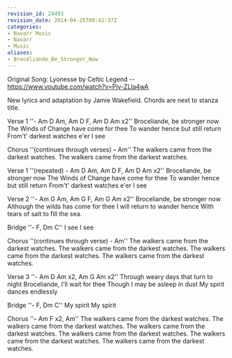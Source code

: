 ```yaml
---
revision_id: 24493
revision_date: 2014-04-25T09:42:37Z
categories:
- Navarr Music
- Navarr
- Music
aliases:
- Brocéliande_Be_Stronger_Now
---
```


Original Song: Lyonesse by Celtic Legend -- https://www.youtube.com/watch?v=Piv-ZLla4wA

New lyrics and adaptation by Jamie Wakefield.  Chords are next to stanza title.


Verse 1  ''- Am D Am, Am D F, Am D Am x2''
Broceliande, be stronger now
The Winds of Change have come for thee
To wander hence but still return
From't' darkest watches e'er I see

Chorus ''(continues through verses) – Am''
The walkers came from the darkest watches. The walkers came from the darkest watches.

Verse 1 ''(repeated) - Am D Am, Am D F, Am D Am x2''
Broceliande, be stronger now
The Winds of Change have come for thee
To wander hence but still return
From't' darkest watches e'er I see

Verse 2  ''- Am G Am, Am G F, Am G Am x2''
Broceliande, be stronger now
Although the wilds has come for thee
I will return to wander hence
With tears of salt to fill the sea.

Bridge  ''- F, Dm C''
I see
I see

Chorus ''(continues through verse) - Am''
The walkers came from the darkest watches. The walkers came from the darkest watches. 
The walkers came from the darkest watches. The walkers came from the darkest watches.

Verse 3 ''-  Am D Am x2, Am G Am x2''
Through weary days that turn to night
Broceliande, I'll wait for thee
Though I may be asleep in dust
My spirit dances endlessly

Bridge  ''- F, Dm C''
My spirit
My spirit

Chorus ''– Am F x2, Am''
The walkers came from the darkest watches. The walkers came from the darkest watches.
The walkers came from the darkest watches. The walkers came from the darkest watches. 
The walkers came from the darkest watches. The walkers came from the darkest watches.




